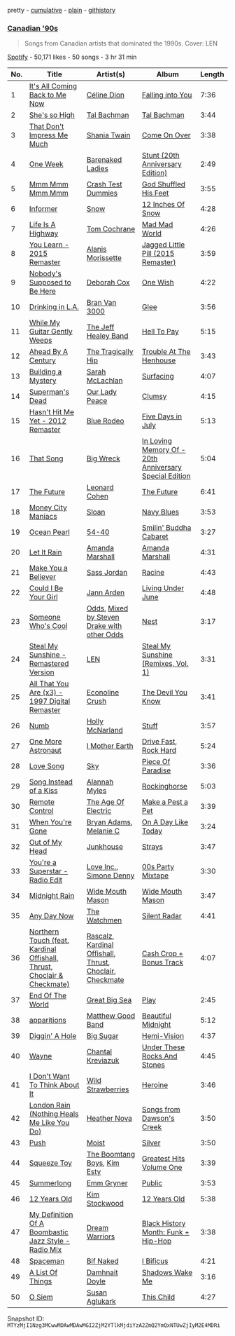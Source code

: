 pretty - [cumulative](/playlists/cumulative/37i9dQZF1DX9NmM48Aqz3e.md) - [plain](/playlists/plain/37i9dQZF1DX9NmM48Aqz3e) - [githistory](https://github.githistory.xyz/mackorone/spotify-playlist-archive/blob/main/playlists/plain/37i9dQZF1DX9NmM48Aqz3e)

### [Canadian '90s](https://open.spotify.com/playlist/37i9dQZF1DX9NmM48Aqz3e)

> Songs from Canadian artists that dominated the 1990s\. Cover: LEN

[Spotify](https://open.spotify.com/user/spotify) - 50,171 likes - 50 songs - 3 hr 31 min

| No. | Title | Artist(s) | Album | Length |
|---|---|---|---|---|
| 1 | [It's All Coming Back to Me Now](https://open.spotify.com/track/5EQzuYfTZt7B2LqlvTF49l) | [Céline Dion](https://open.spotify.com/artist/4S9EykWXhStSc15wEx8QFK) | [Falling into You](https://open.spotify.com/album/2vk0n8aeQSO74VtQBbNDPR) | 7:36 |
| 2 | [She's so High](https://open.spotify.com/track/7mnGQesk1TzQLzQ9bYWZPR) | [Tal Bachman](https://open.spotify.com/artist/3KEb1kbIZN5jumsjFEWgSW) | [Tal Bachman](https://open.spotify.com/album/3v17hBg9lx5vdJQ8Dfr6OD) | 3:44 |
| 3 | [That Don't Impress Me Much](https://open.spotify.com/track/4FUfoWMypAyWbOavmYyeNu) | [Shania Twain](https://open.spotify.com/artist/5e4Dhzv426EvQe3aDb64jL) | [Come On Over](https://open.spotify.com/album/4UMe0Ods7kygK6OISasZe9) | 3:38 |
| 4 | [One Week](https://open.spotify.com/track/29hBRadFZf9QTGRHZmxm65) | [Barenaked Ladies](https://open.spotify.com/artist/0dEvJpkqhrcn64d3oI8v79) | [Stunt \(20th Anniversary Edition\)](https://open.spotify.com/album/0DuFDnZcj7B4R0Jik1aDmY) | 2:49 |
| 5 | [Mmm Mmm Mmm Mmm](https://open.spotify.com/track/31v2AQlx4pDI7kmnLxBkem) | [Crash Test Dummies](https://open.spotify.com/artist/1YEGETLT2p8k97LIo3deHL) | [God Shuffled His Feet](https://open.spotify.com/album/03dlqdFWY9gwJxGl3AREVy) | 3:55 |
| 6 | [Informer](https://open.spotify.com/track/2LjiPAQOVazT8sRyXL3XRs) | [Snow](https://open.spotify.com/artist/3uZFBSsMiooimnprFL9jD1) | [12 Inches Of Snow](https://open.spotify.com/album/6bNWz7bHK8M0xPfAPmFSRW) | 4:28 |
| 7 | [Life Is A Highway](https://open.spotify.com/track/0hKF8N8aflF1uDzEEnPr2j) | [Tom Cochrane](https://open.spotify.com/artist/5Jj4mqGYiplyowPLKkJLHt) | [Mad Mad World](https://open.spotify.com/album/5mJYFwj51OpBqRSxZCBLTT) | 4:26 |
| 8 | [You Learn \- 2015 Remaster](https://open.spotify.com/track/4l7YIni9bAiGwWMqK5wvgV) | [Alanis Morissette](https://open.spotify.com/artist/6ogn9necmbUdCppmNnGOdi) | [Jagged Little Pill \(2015 Remaster\)](https://open.spotify.com/album/5Ap3F8CxjjsQKZGASDcHNA) | 3:59 |
| 9 | [Nobody's Supposed to Be Here](https://open.spotify.com/track/51QxenFmXlJXUN9mpvxlaL) | [Deborah Cox](https://open.spotify.com/artist/601893mmW5hl1FBOykWZHG) | [One Wish](https://open.spotify.com/album/16FPcGpqQfcvqpCLvZsWWD) | 4:22 |
| 10 | [Drinking in L.A.](https://open.spotify.com/track/4WEaJQLlhlkOU7YJDLhn7x) | [Bran Van 3000](https://open.spotify.com/artist/3D3blX3lLE3BCMdo3SOMlB) | [Glee](https://open.spotify.com/album/5YMokuqZmSpvwlnbBhUaAp) | 3:56 |
| 11 | [While My Guitar Gently Weeps](https://open.spotify.com/track/1T94tcUfe2X74nriMCAWQa) | [The Jeff Healey Band](https://open.spotify.com/artist/3d2hJTVTwo08F9b0ZFQukJ) | [Hell To Pay](https://open.spotify.com/album/31DS8fyjbe15k7L4B20kp1) | 5:15 |
| 12 | [Ahead By A Century](https://open.spotify.com/track/2SVEOxPGB8Z8WikO4DppNA) | [The Tragically Hip](https://open.spotify.com/artist/0YMeriqrS3zgsX24nfY0F0) | [Trouble At The Henhouse](https://open.spotify.com/album/5mMBYPBUI6jHW40ASk1ekn) | 3:43 |
| 13 | [Building a Mystery](https://open.spotify.com/track/3ozomn4PrGEKEuusxX2HpC) | [Sarah McLachlan](https://open.spotify.com/artist/4NgNsOXSwIzXlUIJcpnNUp) | [Surfacing](https://open.spotify.com/album/5qC5YqtLMlsm5Pyl6GtfpP) | 4:07 |
| 14 | [Superman's Dead](https://open.spotify.com/track/5AqdEGne9bWAMPTI5UUmQY) | [Our Lady Peace](https://open.spotify.com/artist/1lqW59DUEKqvcHc8mVWBtH) | [Clumsy](https://open.spotify.com/album/4mWNf9f6fkznoMKchh2u1M) | 4:15 |
| 15 | [Hasn't Hit Me Yet \- 2012 Remaster](https://open.spotify.com/track/4MgPAPoNsUpJrVhKf1dCxz) | [Blue Rodeo](https://open.spotify.com/artist/4M1fxLs3K8DkyCaTEpdfo0) | [Five Days in July](https://open.spotify.com/album/38xKbwxuitwGAgjTPoEnWm) | 5:13 |
| 16 | [That Song](https://open.spotify.com/track/2hiMLnZ2iItT3WIMxY3hAB) | [Big Wreck](https://open.spotify.com/artist/557SGrCJ59ysjCE1xjVZbS) | [In Loving Memory Of \- 20th Anniversary Special Edition](https://open.spotify.com/album/6Agfrk7oe0H7WsXauqMPR6) | 5:04 |
| 17 | [The Future](https://open.spotify.com/track/5l8lYrnPEM1ln3J4XaTcy5) | [Leonard Cohen](https://open.spotify.com/artist/5l8VQNuIg0turYE1VtM9zV) | [The Future](https://open.spotify.com/album/7E4FRoU4Pk0WuO1SQMV1Bo) | 6:41 |
| 18 | [Money City Maniacs](https://open.spotify.com/track/0B6Xcr7eu0nsGOiXuLI5NH) | [Sloan](https://open.spotify.com/artist/1ahN3WDDULKaAQs7ZUrGNP) | [Navy Blues](https://open.spotify.com/album/1RTkQ57bnU9zfbM0gBmcr6) | 3:53 |
| 19 | [Ocean Pearl](https://open.spotify.com/track/6mJsaJ0U6abpPVPPAcAF2r) | [54\-40](https://open.spotify.com/artist/1Y4l4YawNAZndGBSrZxb3N) | [Smilin' Buddha Cabaret](https://open.spotify.com/album/1C62w5tRzjcNJEA5SlHglE) | 3:27 |
| 20 | [Let It Rain](https://open.spotify.com/track/3iXaV9yTFnAnZAoVbY8AuT) | [Amanda Marshall](https://open.spotify.com/artist/2ON3fLFbL1rHfHEjeYNKsO) | [Amanda Marshall](https://open.spotify.com/album/0TyKRzOsoZgXrXrcXnPvqt) | 4:31 |
| 21 | [Make You a Believer](https://open.spotify.com/track/3x2TPDl0jQthHTKTgWxz21) | [Sass Jordan](https://open.spotify.com/artist/5s2RlLSGQMDvvQcv3dYtAB) | [Racine](https://open.spotify.com/album/7pMdUFxJHQTtSLfZMtY0SL) | 4:43 |
| 22 | [Could I Be Your Girl](https://open.spotify.com/track/7IfWFD4RPeqM5xeGcwzgoR) | [Jann Arden](https://open.spotify.com/artist/1aftUCES5zD5xXI7O9ZF9F) | [Living Under June](https://open.spotify.com/album/4459ANZzMiQV2nvpH8lc6O) | 4:48 |
| 23 | [Someone Who's Cool](https://open.spotify.com/track/1g8ubxSaVpjtPm90fE77oz) | [Odds](https://open.spotify.com/artist/1MVQ4bbrG5VdRyozjajZQp), [Mixed by Steven Drake with other Odds](https://open.spotify.com/artist/5HS2kOCWsYhB2BxDM9k0iH) | [Nest](https://open.spotify.com/album/3bosHaEpGeWKUMTwAtVKUU) | 3:17 |
| 24 | [Steal My Sunshine \- Remastered Version](https://open.spotify.com/track/6tsMn9okxcLBklFQ2Sc8Ar) | [LEN](https://open.spotify.com/artist/0nyc9SZGLITSOJASmTZsnZ) | [Steal My Sunshine \(Remixes, Vol\. 1\)](https://open.spotify.com/album/00nBnX92FEffzDHV1e84FL) | 3:31 |
| 25 | [All That You Are \(x3\) \- 1997 Digital Remaster](https://open.spotify.com/track/3z9wl4sY8SqM8GurmuCLa9) | [Econoline Crush](https://open.spotify.com/artist/3M9ouLHyB0kbob1tnQN4wE) | [The Devil You Know](https://open.spotify.com/album/0Imd5b8ZBWRpFSmqGuxLIh) | 3:41 |
| 26 | [Numb](https://open.spotify.com/track/7eH1GkchdFvNN4ZUx767G3) | [Holly McNarland](https://open.spotify.com/artist/26YoEndupBcezyzcSmbcw2) | [Stuff](https://open.spotify.com/album/2pLU6e4KE2773H1OjOfRZ9) | 3:57 |
| 27 | [One More Astronaut](https://open.spotify.com/track/3l20bPHgAFsFPRogdTNXWS) | [I Mother Earth](https://open.spotify.com/artist/3zEJAyZ1qSHSx9936UfXuM) | [Drive Fast, Rock Hard](https://open.spotify.com/album/1q8qvlZHzXmrcG1LmdxvlL) | 5:24 |
| 28 | [Love Song](https://open.spotify.com/track/2l0Ef5m29J2fNOS5Ydkg8s) | [Sky](https://open.spotify.com/artist/5synmfYnU6t9Lw1ZiN3ZTT) | [Piece Of Paradise](https://open.spotify.com/album/060HunSfIEfWvy1bnYn4Fu) | 3:36 |
| 29 | [Song Instead of a Kiss](https://open.spotify.com/track/3vLC0USKtOIxMnQfnjb3rt) | [Alannah Myles](https://open.spotify.com/artist/6IYnSXO40Bh7Zdqhf6rQoj) | [Rockinghorse](https://open.spotify.com/album/0mZ1ie97Erajm6EWYvOeIO) | 5:03 |
| 30 | [Remote Control](https://open.spotify.com/track/7zPRpUujRke7mpt61KIC5U) | [The Age Of Electric](https://open.spotify.com/artist/4TOnIr0jbHHfFJEP9cbTlR) | [Make a Pest a Pet](https://open.spotify.com/album/47wRkLjmX69P80q7adpxjs) | 3:39 |
| 31 | [When You're Gone](https://open.spotify.com/track/0mto4XYo8GISKnDxlLdK2a) | [Bryan Adams](https://open.spotify.com/artist/3Z02hBLubJxuFJfhacLSDc), [Melanie C](https://open.spotify.com/artist/60vX3zLcdKRXvKLITVh5Df) | [On A Day Like Today](https://open.spotify.com/album/5x3Ws76JQN6elCUAOfVVlT) | 3:24 |
| 32 | [Out of My Head](https://open.spotify.com/track/1hdrmUDjFHPYigKYwf6aJC) | [Junkhouse](https://open.spotify.com/artist/7HTWYaZzuODnDc5dJN4EM3) | [Strays](https://open.spotify.com/album/7BKDjfyOFnHDbhguK5GZBO) | 3:47 |
| 33 | [You're a Superstar \- Radio Edit](https://open.spotify.com/track/0F7HW6u4LdXDxuCJynN9bF) | [Love Inc.](https://open.spotify.com/artist/3l92Uh3rqMSv8blPDWNTZx), [Simone Denny](https://open.spotify.com/artist/5iksvBurqxFh3zWac6GZGs) | [00s Party Mixtape](https://open.spotify.com/album/6uEj5L8M2kF3TrxjcnH5q0) | 3:30 |
| 34 | [Midnight Rain](https://open.spotify.com/track/5ciTMaXkcznCe2fDgrrZVI) | [Wide Mouth Mason](https://open.spotify.com/artist/6CcCAJi97tqh5OFAwy1THH) | [Wide Mouth Mason](https://open.spotify.com/album/2MrXw9z9ljPjJwernD0w3E) | 3:47 |
| 35 | [Any Day Now](https://open.spotify.com/track/4WwoxyC5V29j0cupsBy9Or) | [The Watchmen](https://open.spotify.com/artist/7MJSeuocRuASrNOZaYawlD) | [Silent Radar](https://open.spotify.com/album/0sLgYWg2M3FVOu3bkLGHxQ) | 4:41 |
| 36 | [Northern Touch \(feat\. Kardinal Offishall, Thrust, Choclair & Checkmate\)](https://open.spotify.com/track/4IfK0yQdVsWVoQO44DedEG) | [Rascalz](https://open.spotify.com/artist/74LVRFFZZEDYha9qZXsPHF), [Kardinal Offishall](https://open.spotify.com/artist/5P2rwRBgIN450RaJxdjYdA), [Thrust](https://open.spotify.com/artist/38tN2aiWTtY8lhwXPKbIYk), [Choclair](https://open.spotify.com/artist/6Ku2nSbcjRann6nTPimcFS), [Checkmate](https://open.spotify.com/artist/6nfguy4Wxd0sQ8Bq7O3zYT) | [Cash Crop + Bonus Track](https://open.spotify.com/album/5mJHJ4ycYgFtNK5mEF68MM) | 4:07 |
| 37 | [End Of The World](https://open.spotify.com/track/0HZM2O3KZT5vYYP763dm2I) | [Great Big Sea](https://open.spotify.com/artist/0GxOdKrtD5oUmQROcCs8M4) | [Play](https://open.spotify.com/album/0aDWCrEQxS7RH66v20qezy) | 2:45 |
| 38 | [apparitions](https://open.spotify.com/track/6H7bfOGDhdJB5ejjFMWUTz) | [Matthew Good Band](https://open.spotify.com/artist/0BwxeEcojb5X47ugNMQvhL) | [Beautiful Midnight](https://open.spotify.com/album/7ljqmefDOpPyqYswrk6Uc4) | 5:12 |
| 39 | [Diggin' A Hole](https://open.spotify.com/track/1DJ4sDZgj56rBUZYj4ZHRu) | [Big Sugar](https://open.spotify.com/artist/75eraSeadYDXU4zyzDxglZ) | [Hemi\-Vision](https://open.spotify.com/album/1Zj6HNUUmO1WVmrH8TgU2i) | 4:37 |
| 40 | [Wayne](https://open.spotify.com/track/5RCyu62J9pk1PqgFfCxgn8) | [Chantal Kreviazuk](https://open.spotify.com/artist/1x1NsoNPyVy6FlgSLSovSk) | [Under These Rocks And Stones](https://open.spotify.com/album/3PMSWzK8diDoaMdOZTHzFJ) | 4:45 |
| 41 | [I Don't Want To Think About It](https://open.spotify.com/track/0mLzR7UE4so9fUfi3MX3rf) | [Wild Strawberries](https://open.spotify.com/artist/7ljHszidUrPozzc2HtsL3y) | [Heroine](https://open.spotify.com/album/3TwFXy7ldbkDmSC9EiUTcB) | 3:46 |
| 42 | [London Rain \(Nothing Heals Me Like You Do\)](https://open.spotify.com/track/2CCxzA9QAVSki6OR2t1Jhl) | [Heather Nova](https://open.spotify.com/artist/76oeXwztPqAxVg9oqozK3z) | [Songs from Dawson's Creek](https://open.spotify.com/album/0hSUxdwxk9RKLRIfjH0BAd) | 3:50 |
| 43 | [Push](https://open.spotify.com/track/2qWEbBusFleCxKGTVaKEhZ) | [Moist](https://open.spotify.com/artist/405mr7FXn2Owukvhlid2Tz) | [Silver](https://open.spotify.com/album/5QcdaEgknPDT2CwsQ3fKMn) | 3:50 |
| 44 | [Squeeze Toy](https://open.spotify.com/track/5IVckL0RmYTjMzazIUBp0J) | [The Boomtang Boys](https://open.spotify.com/artist/5x2uSbE1afrYyEUD0GqNmT), [Kim Esty](https://open.spotify.com/artist/0WHRMUndMVIszj5fSeLdiK) | [Greatest Hits Volume One](https://open.spotify.com/album/4oKWaqi2tkfhBZiA4dNVwK) | 3:39 |
| 45 | [Summerlong](https://open.spotify.com/track/0b7bxGfiO1iz5J4VaNa1kz) | [Emm Gryner](https://open.spotify.com/artist/7MXEntILebAfX9ByW6MObM) | [Public](https://open.spotify.com/album/5fkfYGSKTOnx1JN8th9gzj) | 3:53 |
| 46 | [12 Years Old](https://open.spotify.com/track/4U8IbxALWAot4SiZjbn6ly) | [Kim Stockwood](https://open.spotify.com/artist/7tHtvm0ciNjpPjUgolojNp) | [12 Years Old](https://open.spotify.com/album/302yxD5gCv1qPpvqrYQpn3) | 5:38 |
| 47 | [My Definition Of A Boombastic Jazz Style \- Radio Mix](https://open.spotify.com/track/75Cz7AVd6T3PHSnLoqWhh9) | [Dream Warriors](https://open.spotify.com/artist/4FrJKQblIjEyw8rbqYHNpU) | [Black History Month: Funk + Hip\-Hop](https://open.spotify.com/album/0kBDIcvYaIeUrMq8JtkHV2) | 3:38 |
| 48 | [Spaceman](https://open.spotify.com/track/3h2hFjKND7US9wSphrEznV) | [Bif Naked](https://open.spotify.com/artist/02odAcSXGSPTSO4P44Ztuw) | [I Bificus](https://open.spotify.com/album/27wFXKUaFZHTtQK0XPQCps) | 4:21 |
| 49 | [A List Of Things](https://open.spotify.com/track/6N76d0uy2c5ylz5bIvEn3W) | [Damhnait Doyle](https://open.spotify.com/artist/0AJWI2oTTVSHbaE6tpzCJB) | [Shadows Wake Me](https://open.spotify.com/album/5L5MeaOvuUccIFwRiLVrJI) | 3:16 |
| 50 | [O Siem](https://open.spotify.com/track/6aaboHhmMjU9ZrwiFs5UJZ) | [Susan Aglukark](https://open.spotify.com/artist/2R4S7xcKEkmqvmpXHrKj8C) | [This Child](https://open.spotify.com/album/6mP4rzVXInlSTP45xzzEXU) | 4:27 |

Snapshot ID: `MTYzMjI1Nzg3MCwwMDAwMDAwMGI2ZjM2YTlkMjdiYzA2ZmQ2YmQxNTUwZjIyM2E4MDRi`

